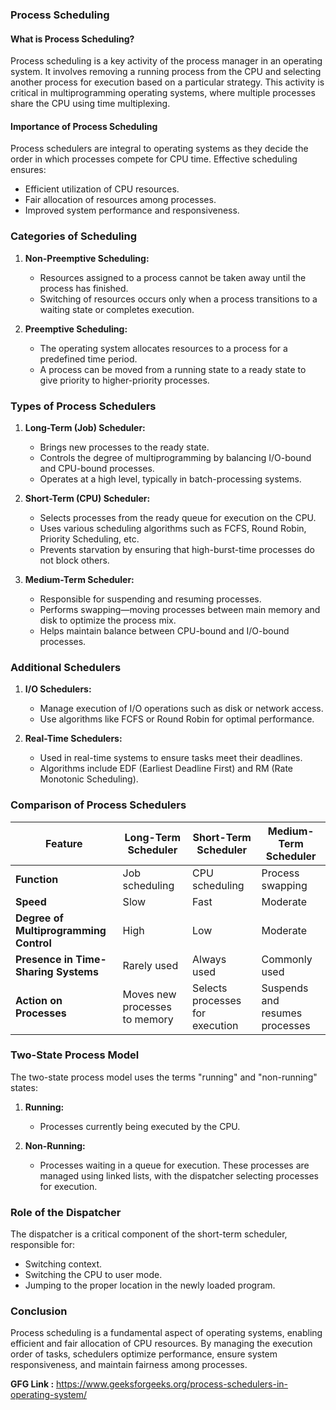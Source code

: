 ### Process Scheduling

#### What is Process Scheduling?
Process scheduling is a key activity of the process manager in an operating system. It involves removing a running process from the CPU and selecting another process for execution based on a particular strategy. This activity is critical in multiprogramming operating systems, where multiple processes share the CPU using time multiplexing.

#### Importance of Process Scheduling
Process schedulers are integral to operating systems as they decide the order in which processes compete for CPU time. Effective scheduling ensures:
- Efficient utilization of CPU resources.
- Fair allocation of resources among processes.
- Improved system performance and responsiveness.

### Categories of Scheduling

1. **Non-Preemptive Scheduling:**
   - Resources assigned to a process cannot be taken away until the process has finished.
   - Switching of resources occurs only when a process transitions to a waiting state or completes execution.

2. **Preemptive Scheduling:**
   - The operating system allocates resources to a process for a predefined time period.
   - A process can be moved from a running state to a ready state to give priority to higher-priority processes.

### Types of Process Schedulers

1. **Long-Term (Job) Scheduler:**
   - Brings new processes to the ready state.
   - Controls the degree of multiprogramming by balancing I/O-bound and CPU-bound processes.
   - Operates at a high level, typically in batch-processing systems.

2. **Short-Term (CPU) Scheduler:**
   - Selects processes from the ready queue for execution on the CPU.
   - Uses various scheduling algorithms such as FCFS, Round Robin, Priority Scheduling, etc.
   - Prevents starvation by ensuring that high-burst-time processes do not block others.
   
3. **Medium-Term Scheduler:**
   - Responsible for suspending and resuming processes.
   - Performs swapping—moving processes between main memory and disk to optimize the process mix.
   - Helps maintain balance between CPU-bound and I/O-bound processes.

### Additional Schedulers

1. **I/O Schedulers:**
   - Manage execution of I/O operations such as disk or network access.
   - Use algorithms like FCFS or Round Robin for optimal performance.

2. **Real-Time Schedulers:**
   - Used in real-time systems to ensure tasks meet their deadlines.
   - Algorithms include EDF (Earliest Deadline First) and RM (Rate Monotonic Scheduling).

### Comparison of Process Schedulers
| **Feature**               | **Long-Term Scheduler** | **Short-Term Scheduler** | **Medium-Term Scheduler** |
|---------------------------|--------------------------|---------------------------|---------------------------|
| **Function**              | Job scheduling          | CPU scheduling            | Process swapping          |
| **Speed**                 | Slow                    | Fast                      | Moderate                  |
| **Degree of Multiprogramming Control** | High                    | Low                       | Moderate                  |
| **Presence in Time-Sharing Systems** | Rarely used            | Always used              | Commonly used             |
| **Action on Processes**   | Moves new processes to memory | Selects processes for execution | Suspends and resumes processes |

### Two-State Process Model

The two-state process model uses the terms "running" and "non-running" states:

1. **Running:**
   - Processes currently being executed by the CPU.

2. **Non-Running:**
   - Processes waiting in a queue for execution. These processes are managed using linked lists, with the dispatcher selecting processes for execution.

### Role of the Dispatcher
The dispatcher is a critical component of the short-term scheduler, responsible for:
- Switching context.
- Switching the CPU to user mode.
- Jumping to the proper location in the newly loaded program.

### Conclusion
Process scheduling is a fundamental aspect of operating systems, enabling efficient and fair allocation of CPU resources. By managing the execution order of tasks, schedulers optimize performance, ensure system responsiveness, and maintain fairness among processes.

**GFG Link :** https://www.geeksforgeeks.org/process-schedulers-in-operating-system/
